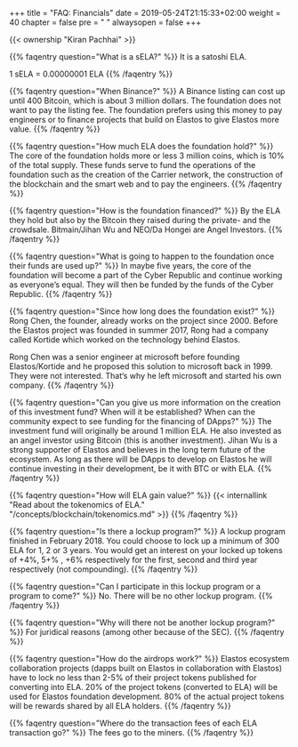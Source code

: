 +++
title = "FAQ: Financials"
date = 2019-05-24T21:15:33+02:00
weight = 40
chapter = false
pre = "<i class='fa ela-page'></i> "
alwaysopen = false
+++ 

{{< ownership "Kiran Pachhai" >}}


{{% faqentry question="What is a sELA?" %}}
It is a satoshi ELA.

1 sELA = 0.00000001 ELA
{{% /faqentry %}}

{{% faqentry question="When Binance?" %}}
A Binance listing can cost up until 400 Bitcoin, which is about 3 million dollars. The foundation does not want to pay the listing fee. The foundation prefers using this money to pay engineers or to finance projects that build on Elastos to give Elastos more value.
{{% /faqentry %}}

{{% faqentry question="How much ELA does the foundation hold?" %}}
The core of the foundation holds more or less 3 million coins, which is 10% of the total supply. These funds serve to fund the operations of the foundation such as the creation of the Carrier network, the construction of the blockchain and the smart web and to pay the engineers.
{{% /faqentry %}}

{{% faqentry question="How is the foundation financed?" %}}
By the ELA they hold but also by the Bitcoin they raised during the private- and the crowdsale. Bitmain/Jihan Wu and NEO/Da Hongei are Angel Investors.
{{% /faqentry %}}

{{% faqentry question="What is going to happen to the foundation once their funds are used up?" %}}
In maybe five years, the core of the foundation will become a part of the Cyber Republic and continue working as everyone’s equal. They will then be funded by the funds of the Cyber Republic.
{{% /faqentry %}}

{{% faqentry question="Since how long does the foundation exist?" %}}
Rong Chen, the founder, already works on the project since 2000. Before the Elastos project was founded in summer 2017, Rong had a company called Kortide which worked on the technology behind Elastos.

Rong Chen was a senior engineer at microsoft before founding Elastos/Kortide and he proposed this solution to microsoft back in 1999. They were not interested. That‘s why he left microsoft and started his own company.
{{% /faqentry %}}

{{% faqentry question="Can you give us more information on the creation of this investment fund? When will it be established? When can the community expect to see funding for the financing of DApps?" %}}
The investment fund will originally be around 1 million ELA. He also invested as an angel investor using Bitcoin (this is another investment). Jihan Wu is a strong supporter of Elastos and believes in the long term future of the ecosystem. As long as there will be DApps to develop on Elastos he will continue investing in their development, be it with BTC or with ELA.
{{% /faqentry %}}

{{% faqentry question="How will ELA gain value?" %}}
{{< internallink "Read about the tokenomics of ELA." "/concepts/blockchain/tokenomics.md" >}}
{{% /faqentry %}}

{{% faqentry question="Is there a lockup program?" %}}
A lockup program finished in February 2018. You could choose to lock up a minimum of 300 ELA for 1, 2 or 3 years. You would get an interest on your locked up tokens of +4%, 5+% , +6% respectively for the first, second and third year respectively (not compounding).
{{% /faqentry %}}

{{% faqentry question="Can I participate in this lockup program or a program to come?" %}}
No. There will be no other lockup program.
{{% /faqentry %}}

{{% faqentry question="Why will there not be another lockup program?" %}}
For juridical reasons (among other because of the SEC).
{{% /faqentry %}}

{{% faqentry question="How do the airdrops work?" %}}
Elastos ecosystem collaboration projects (dapps built on Elastos in collaboration with Elastos) have to lock no less than 2-5% of their project tokens published for converting into ELA. 20% of the project tokens (converted to ELA) will be used for Elastos foundation development. 80% of the actual project tokens will be rewards shared by all ELA holders. 
{{% /faqentry %}}

{{% faqentry question="Where do the transaction fees of each ELA transaction go?" %}}
The fees go to the miners.
{{% /faqentry %}}